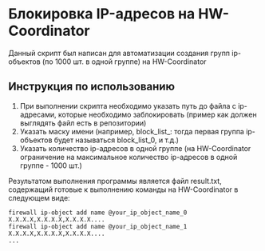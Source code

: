 # Блокировка IP-адресов на HW-Coordinator

Данный скрипт был написан для автоматизации создания групп ip-объектов (по 1000 шт. в одной группе) на HW-Coordinator

## Инструкция по использованию
1. При выполнении скрипта необходимо указать путь до файла с ip-адресами, которые необходимо заблокировать (пример как должен выглядять файл есть в репозитории)
2. Указать маску имени (например, block_list_: тогда первая группа ip-объектов будет называться block_list_0, и т.д.)
3. Указать количество ip-адресов в одной группе (на HW-Coordinator ограничение на максимальное количество ip-адресов в одной группе - 1000 шт.)

Результатом выполнения программы является файл result.txt, содержащий готовые к выполнению команды на HW-Coordinator в следующем виде:

```
firewall ip-object add name @your_ip_object_name_0 X.X.X.X,X.X.X.X,X.X.X.X....
firewall ip-object add name @your_ip_object_name_1 X.X.X.X,X.X.X.X,X.X.X.X....
...
```
